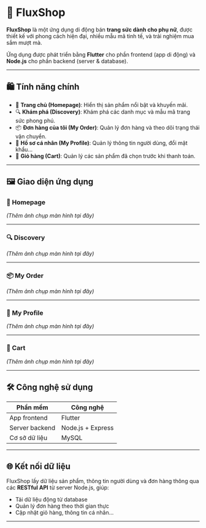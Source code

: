 # 💎 FluxShop

**FluxShop** là một ứng dụng di động bán **trang sức dành cho phụ nữ**, được thiết kế với phong cách hiện đại, nhiều mẫu mã tinh tế, và trải nghiệm mua sắm mượt mà.

Ứng dụng được phát triển bằng **Flutter** cho phần frontend (app di động) và **Node.js** cho phần backend (server & database).

---

## 🛍️ Tính năng chính

- 💖 **Trang chủ (Homepage)**: Hiển thị sản phẩm nổi bật và khuyến mãi.
- 🔍 **Khám phá (Discovery)**: Khám phá các danh mục và mẫu mã trang sức phong phú.
- 📦 **Đơn hàng của tôi (My Order)**: Quản lý đơn hàng và theo dõi trạng thái vận chuyển.
- 👤 **Hồ sơ cá nhân (My Profile)**: Quản lý thông tin người dùng, đổi mật khẩu...
- 🛒 **Giỏ hàng (Cart)**: Quản lý các sản phẩm đã chọn trước khi thanh toán.

---

## 🖼️ Giao diện ứng dụng

### 📱 Homepage

_(Thêm ảnh chụp màn hình tại đây)_

---

### 🔍 Discovery

_(Thêm ảnh chụp màn hình tại đây)_

---

### 📦 My Order

_(Thêm ảnh chụp màn hình tại đây)_

---

### 👤 My Profile

_(Thêm ảnh chụp màn hình tại đây)_

---

### 🛒 Cart

_(Thêm ảnh chụp màn hình tại đây)_

---

## 🛠️ Công nghệ sử dụng

| Phần mềm       | Công nghệ         |
| -------------- | ----------------- |
| App frontend   | Flutter           |
| Server backend | Node.js + Express |
| Cơ sở dữ liệu  | MySQL             |

---

## 🌐 Kết nối dữ liệu

FluxShop lấy dữ liệu sản phẩm, thông tin người dùng và đơn hàng thông qua các **RESTful API** từ server Node.js, giúp:

- Tải dữ liệu động từ database
- Quản lý đơn hàng theo thời gian thực
- Cập nhật giỏ hàng, thông tin cá nhân...

---
